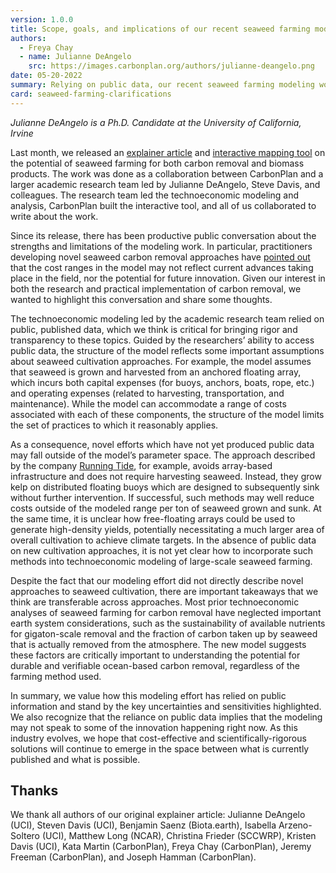 ```yaml
---
version: 1.0.0
title: Scope, goals, and implications of our recent seaweed farming modeling work
authors:
  - Freya Chay
  - name: Julianne DeAngelo
    src: https://images.carbonplan.org/authors/julianne-deangelo.png
date: 05-20-2022
summary: Relying on public data, our recent seaweed farming modeling work made key assumptions about seaweed cultivation. We summarize why making these assumptions was necessary, and why as a result the modeled costs may not capture current advances taking place in the field.
card: seaweed-farming-clarifications
---
```


_<Secondary>Julianne DeAngelo is a Ph.D. Candidate at the University of California, Irvine</Secondary>_

Last month, we released an [explainer article](https://carbonplan.org/research/seaweed-farming-explainer) and [interactive mapping tool](https://carbonplan.org/research/seaweed-farming) on the potential of seaweed farming for both carbon removal and biomass products. The work was done as a collaboration between CarbonPlan and a larger academic research team led by Julianne DeAngelo, Steve Davis, and colleagues. The research team led the technoeconomic modeling and analysis, CarbonPlan built the interactive tool, and all of us collaborated to write about the work.

Since its release, there has been productive public conversation about the strengths and limitations of the modeling work. In particular, practitioners developing novel seaweed carbon removal approaches have [pointed out](https://twitter.com/martyodlin/status/1506257244077367302) that the cost ranges in the model may not reflect current advances taking place in the field, nor the potential for future innovation. Given our interest in both the research and practical implementation of carbon removal, we wanted to highlight this conversation and share some thoughts.

The technoeconomic modeling led by the academic research team relied on public, published data, which we think is critical for bringing rigor and transparency to these topics. Guided by the researchers’ ability to access public data, the structure of the model reflects some important assumptions about seaweed cultivation approaches. For example, the model assumes that seaweed is grown and harvested from an anchored floating array, which incurs both capital expenses (for buoys, anchors, boats, rope, etc.) and operating expenses (related to harvesting, transportation, and maintenance). While the model can accommodate a range of costs associated with each of these components, the structure of the model limits the set of practices to which it reasonably applies.

As a consequence, novel efforts which have not yet produced public data may fall outside of the model’s parameter space. The approach described by the company [Running Tide](https://www.runningtide.com/), for example, avoids array-based infrastructure and does not require harvesting seaweed. Instead, they grow kelp on distributed floating buoys which are designed to subsequently sink without further intervention. If successful, such methods may well reduce costs outside of the modeled range per ton of seaweed grown and sunk. At the same time, it is unclear how free-floating arrays could be used to generate high-density yields, potentially necessitating a much larger area of overall cultivation to achieve climate targets. In the absence of public data on new cultivation approaches, it is not yet clear how to incorporate such methods into technoeconomic modeling of large-scale seaweed farming.

Despite the fact that our modeling effort did not directly describe novel approaches to seaweed cultivation, there are important takeaways that we think are transferable across approaches. Most prior technoeconomic analyses of seaweed farming for carbon removal have neglected important earth system considerations, such as the sustainability of available nutrients for gigaton-scale removal and the fraction of carbon taken up by seaweed that is actually removed from the atmosphere. The new model suggests these factors are critically important to understanding the potential for durable and verifiable ocean-based carbon removal, regardless of the farming method used.

In summary, we value how this modeling effort has relied on public information and stand by the key uncertainties and sensitivities highlighted. We also recognize that the reliance on public data implies that the modeling may not speak to some of the innovation happening right now. As this industry evolves, we hope that cost-effective and scientifically-rigorous solutions will continue to emerge in the space between what is currently published and what is possible.

## Thanks

We thank all authors of our original explainer article: Julianne DeAngelo (UCI), Steven Davis (UCI), Benjamin Saenz (Biota.earth), Isabella Arzeno-Soltero (UCI), Matthew Long (NCAR), Christina Frieder (SCCWRP), Kristen Davis (UCI), Kata Martin (CarbonPlan), Freya Chay (CarbonPlan), Jeremy Freeman (CarbonPlan), and Joseph Hamman (CarbonPlan).
